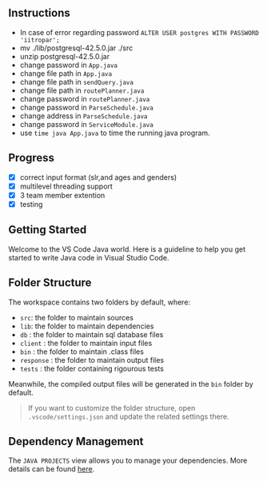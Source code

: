## Instructions
- In case of error regarding password ```ALTER USER postgres WITH PASSWORD 'iitropar';```
- mv ./lib/postgresql-42.5.0.jar ./src
- unzip postgresql-42.5.0.jar
- change password in ```App.java```
- change file path in ```App.java```
- change file path in ```sendQuery.java```
- change file path in ```routePlanner.java```
- change password in ```routePlanner.java```
- change password in ```ParseSchedule.java```
- change address in ```ParseSchedule.java```
- change password in ```ServiceModule.java```
- use ```time java App.java``` to time the running java program.

## Progress 
- [x] correct input format (slr,and ages and genders)
- [x] multilevel threading support
- [x] 3 team member extention
- [x] testing

## Getting Started

Welcome to the VS Code Java world. Here is a guideline to help you get started to write Java code in Visual Studio Code.

## Folder Structure

The workspace contains two folders by default, where:

- `src`: the folder to maintain sources
- `lib`: the folder to maintain dependencies
- `db` : the folder to maintain sql database files
- `client` : the folder to maintain input files 
- `bin` : the folder to maintain .class files
- `response` : the folder to maintain output files 
- `tests` : the folder containing rigourous tests

Meanwhile, the compiled output files will be generated in the `bin` folder by default.

> If you want to customize the folder structure, open `.vscode/settings.json` and update the related settings there.

## Dependency Management

The `JAVA PROJECTS` view allows you to manage your dependencies. More details can be found [here](https://github.com/microsoft/vscode-java-dependency#manage-dependencies).


